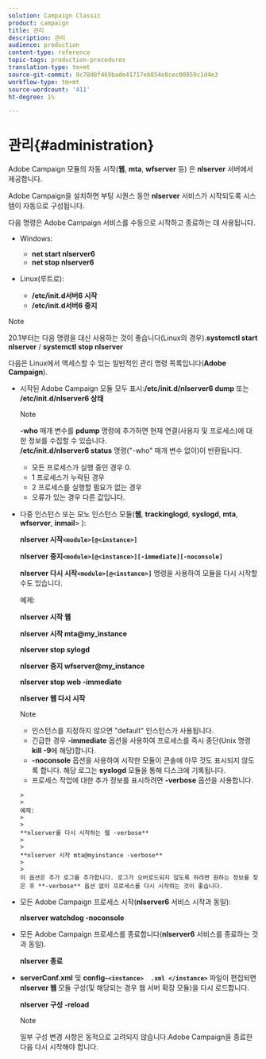 ```yaml
---
solution: Campaign Classic
product: campaign
title: 관리
description: 관리
audience: production
content-type: reference
topic-tags: production-procedures
translation-type: tm+mt
source-git-commit: 9c78d8f469bade41717eb854e8cec00859c1d4e3
workflow-type: tm+mt
source-wordcount: '411'
ht-degree: 1%

---
```



# 관리{#administration}

Adobe Campaign 모듈의 자동 시작(**웹**, **mta**, **wfserver** 등) 은 **nlserver** 서버에서 제공합니다.

Adobe Campaign을 설치하면 부팅 시퀀스 동안 **nlserver** 서비스가 시작되도록 시스템이 자동으로 구성됩니다.

다음 명령은 Adobe Campaign 서비스를 수동으로 시작하고 종료하는 데 사용됩니다.

* Windows:

   * **net start nlserver6**
   * **net stop nlserver6**

* Linux(루트로):

   * **/etc/init.d서버6 시작**
   * **/etc/init.d서버6 중지**

>[!NOTE]
>
>20.1부터는 다음 명령을 대신 사용하는 것이 좋습니다(Linux의 경우).**systemctl start nlserver** / **systemctl stop nlserver**

다음은 Linux에서 액세스할 수 있는 일반적인 관리 명령 목록입니다(**Adobe Campaign**).

* 시작된 Adobe Campaign 모듈 모두 표시:**/etc/init.d/nlserver6 dump** 또는 **/etc/init.d/nlserver6 상태**

   >[!NOTE]
   >
   >**-who** 매개 변수를 **pdump** 명령에 추가하면 현재 연결(사용자 및 프로세스)에 대한 정보를 수집할 수 있습니다.\
   >**/etc/init.d/nlserver6 status** 명령(&quot;-who&quot; 매개 변수 없이)이 반환됩니다.
   >
   >    * 모든 프로세스가 실행 중인 경우 0.
   >    * 1 프로세스가 누락된 경우
   >    * 2 프로세스를 실행할 필요가 없는 경우
   >    * 오류가 있는 경우 다른 값입니다.


* 다중 인스턴스 또는 모노 인스턴스 모듈(**웹**, **trackinglogd**, **syslogd**, **mta**, **wfserver**, **inmail**> ):

   **nlserver 시작`<module>[@<instance>]`**

   **nlserver 중지`<module>[@<instance>][-immediate][-noconsole]`**

   **nlserver 다시 시작`<module>[@<instance>]`** 명령을 사용하여 모듈을 다시 시작할 수도 있습니다.

   예제:

   **nlserver 시작 웹**

   **nlserver 시작 mta@my_instance**

   **nlserver stop sylogd**

   **nlserver 중지 wfserver@my_instance**

   **nlserver stop web -immediate**

   **nlserver 웹 다시 시작**

   >[!NOTE]
   >
   >* 인스턴스를 지정하지 않으면 &quot;default&quot; 인스턴스가 사용됩니다.
   >* 긴급한 경우 **-immediate** 옵션을 사용하여 프로세스를 즉시 중단(Unix 명령 **kill -9**&#x200B;에 해당)합니다.
   >* **-noconsole** 옵션을 사용하여 시작한 모듈이 콘솔에 아무 것도 표시되지 않도록 합니다. 해당 로그는 **syslogd** 모듈을 통해 디스크에 기록됩니다.
   >* 프로세스 작업에 대한 추가 정보를 표시하려면 **-verbose** 옵션을 사용합니다.

      >
      >   
      예제:
      >
      >   
      **nlserver를 다시 시작하는 웹 -verbose**
      >
      >   
      **nlserver 시작 mta@myinstance -verbose**
      >
      >   
      이 옵션은 추가 로그를 추가합니다. 로그가 오버로드되지 않도록 하려면 원하는 정보를 찾은 후 **-verbose** 옵션 없이 프로세스를 다시 시작하는 것이 좋습니다.


* 모든 Adobe Campaign 프로세스 시작(**nlserver6** 서비스 시작과 동일):

   **nlserver watchdog -noconsole**

* 모든 Adobe Campaign 프로세스를 종료합니다(**nlserver6** 서비스를 종료하는 것과 동일).

   **nlserver 종료**

* **serverConf.xml** 및 **config-`<instance>  .xml </instance>`** 파일이 편집되면 **nlserver 웹** 모듈 구성(및 해당되는 경우 웹 서버 확장 모듈)을 다시 로드합니다.

   **nlserver 구성 -reload**

   >[!NOTE]
   >
   >일부 구성 변경 사항은 동적으로 고려되지 않습니다.Adobe Campaign을 종료한 다음 다시 시작해야 합니다.

